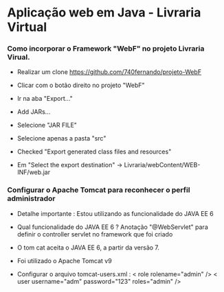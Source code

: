
# Aplicação web em Java - Livraria Virtual

### Como incorporar o Framework "WebF"  no projeto Livraria Virual.

- Realizar um clone https://github.com/740fernando/projeto-WebF

- Clicar com o botão direito no projeto "WebF"

- Ir na aba "Export..."

- Add JARs...

- Selecione "JAR FILE"

- Selecione apenas a pasta "src"

- Checked "Export generated class files and resources"

- Em "Select the export destination" -> Livraria/webContent/WEB-INF/web.jar


### Configurar o Apache Tomcat para reconhecer o perfil administrador

- Detalhe importante : Estou utilizando as funcionalidade do JAVA EE 6 

- Qual funcionalidade do JAVA EE 6 ? Anotação "@WebServlet" para definir o controller servlet no framework que foi criado

- O tom cat aceita o JAVA EE 6, a partir da versão 7.

- Foi utilizado o Apache Tomcat v9

- Configurar o arquivo tomcat-users.xml : < role rolename="admin" />
< user username="adm" password="123" roles="admin" />

